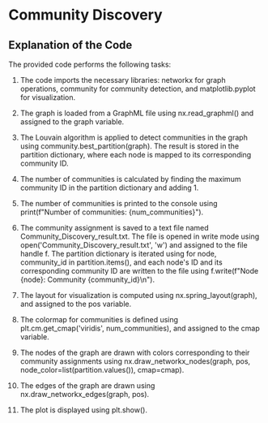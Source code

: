 # Community Discovery
## Explanation of the Code

The provided code performs the following tasks:

1. The code imports the necessary libraries: networkx for graph operations, community for community detection, and matplotlib.pyplot for visualization.

2. The graph is loaded from a GraphML file using nx.read_graphml() and assigned to the graph variable.

3. The Louvain algorithm is applied to detect communities in the graph using community.best_partition(graph). The result is stored in the partition dictionary, where each node is mapped to its corresponding community ID.

4. The number of communities is calculated by finding the maximum community ID in the partition dictionary and adding 1.

5. The number of communities is printed to the console using print(f"Number of communities: {num_communities}").

6. The community assignment is saved to a text file named Community_Discovery_result.txt. The file is opened in write mode using open('Community_Discovery_result.txt', 'w') and assigned to the file handle f. The partition dictionary is iterated using for node, community_id in partition.items(), and each node's ID and its corresponding community ID are written to the file using f.write(f"Node {node}: Community {community_id}\n").

7. The layout for visualization is computed using nx.spring_layout(graph), and assigned to the pos variable.

8. The colormap for communities is defined using plt.cm.get_cmap('viridis', num_communities), and assigned to the cmap variable.

9. The nodes of the graph are drawn with colors corresponding to their community assignments using nx.draw_networkx_nodes(graph, pos, node_color=list(partition.values()), cmap=cmap).

10. The edges of the graph are drawn using nx.draw_networkx_edges(graph, pos).

11. The plot is displayed using plt.show().